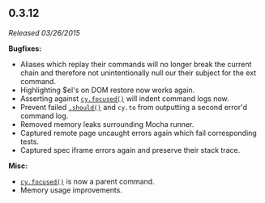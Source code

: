 ## 0.3.12

_Released 03/26/2015_

**Bugfixes:**

- Aliases which replay their commands will no longer break the current chain and therefore not unintentionally null our their subject for the ext command.
- Highlighting $el's on DOM restore now works again.
- Asserting against [`cy.focused()`](/api/commands/focused) will indent command logs now.
- Prevent failed [`.should()`](/api/commands/should) and `cy.to` from outputting a second error'd command log.
- Removed memory leaks surrounding Mocha runner.
- Captured remote page uncaught errors again which fail corresponding tests.
- Captured spec iframe errors again and preserve their stack trace.

**Misc:**

- [`cy.focused()`](/api/commands/focused) is now a parent command.
- Memory usage improvements.
